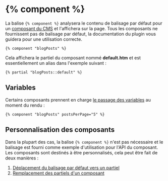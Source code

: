 # {% component %}

La balise `{% component %}` analysera le contenu de balisage par défaut pour un [composant du CMS](../cms/components) et l'affichera sur la page.
Tous les composants ne fournissent pas de balisage par défaut, la documentation du plugin vous guidera pour une utilisation correcte.

    {% component "blogPosts" %}

Cela affichera le partiel du composant nommé **default.htm** et est essentiellement un alias dans l'exemple suivant :

    {% partial "blogPosts::default" %}

<a name="variables"></a>
## Variables

Certains composants prennent en charge [le passage des variables](../cms/components#component-variables) au moment du rendu :

    {% component "blogPosts" postsPerPage="5" %}

<a name="customizing-components"></a>
## Personnalisation des composants

Dans la plupart des cas, la balise `{% component %}` n'est pas nécessaire et le balisage est fourni comme exemple d'utilisation pour l'API du composant.
Les composants sont destinés à être personnalisés, cela peut être fait de deux manières :

1. [Déplacement du balisage par défaut vers un partiel](../cms/components#moving-default-markup)
1. [Remplacement des partiels d'un composant](../cms/components#overriding-partials)
